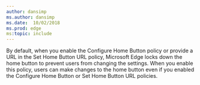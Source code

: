 ```yaml
---
author: dansimp
ms.author: dansimp
ms.date:  10/02/2018
ms.prod: edge
ms:topic: include
---
```


By default, when you enable the Configure Home Button policy or provide a URL in the Set Home Button URL policy, Microsoft Edge locks down the home button to prevent users from changing the settings.  When you enable this policy, users can make changes to the home button even if you enabled the Configure Home Button or Set Home Button URL policies. 
